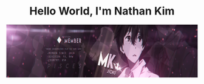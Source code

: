 <h1 align="center">Hello World, I'm Nathan Kim </h1>
<p align="center">
  <img width="1000" height="140" src="/src/monokuroBanner.png">
</p>

